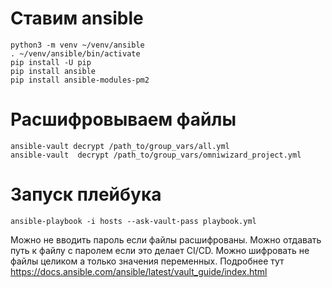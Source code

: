 # Ставим ansible

```
python3 -m venv ~/venv/ansible 
. ~/venv/ansible/bin/activate
pip install -U pip
pip install ansible
pip install ansible-modules-pm2
```
# Расшифровываем файлы 

```
ansible-vault decrypt /path_to/group_vars/all.yml
ansible-vault  decrypt /path_to/group_vars/omniwizard_project.yml
```

# Запуск плейбука

```
ansible-playbook -i hosts --ask-vault-pass playbook.yml

```

Можно не вводить пароль если файлы расшифрованы.
Можно отдавать путь к файлу с паролем если это делает CI/CD.
Можно шифровать не файлы целиком а только значения переменных.
Подробнее тут
https://docs.ansible.com/ansible/latest/vault_guide/index.html